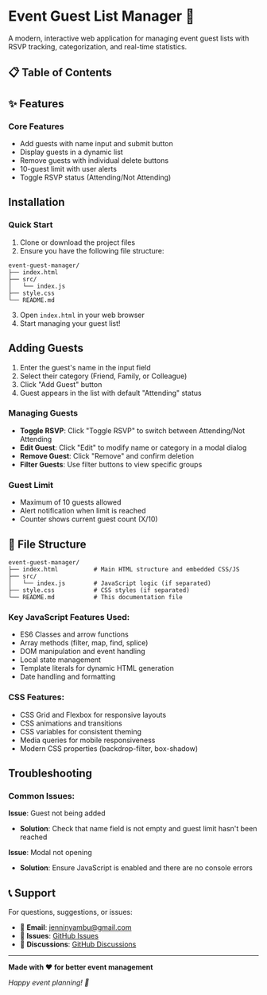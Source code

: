 # Event Guest List Manager 🎉

A modern, interactive web application for managing event guest lists with RSVP tracking, categorization, and real-time statistics.

## 📋 Table of Contents

## ✨ Features

### Core Features
- Add guests with name input and submit button
- Display guests in a dynamic list
- Remove guests with individual delete buttons
- 10-guest limit with user alerts
- Toggle RSVP status (Attending/Not Attending)


##  Installation

### Quick Start
1. Clone or download the project files
2. Ensure you have the following file structure:
```
event-guest-manager/
├── index.html
├── src/
│   └── index.js
├── style.css
└── README.md
```

3. Open `index.html` in your web browser
4. Start managing your guest list!


## Adding Guests
1. Enter the guest's name in the input field
2. Select their category (Friend, Family, or Colleague)
3. Click "Add Guest" button
4. Guest appears in the list with default "Attending" status

### Managing Guests
- **Toggle RSVP**: Click "Toggle RSVP" to switch between Attending/Not Attending
- **Edit Guest**: Click "Edit" to modify name or category in a modal dialog
- **Remove Guest**: Click "Remove" and confirm deletion
- **Filter Guests**: Use filter buttons to view specific groups

### Guest Limit
- Maximum of 10 guests allowed
- Alert notification when limit is reached
- Counter shows current guest count (X/10)

## 📁 File Structure

```
event-guest-manager/
├── index.html          # Main HTML structure and embedded CSS/JS
├── src/
│   └── index.js        # JavaScript logic (if separated)
├── style.css           # CSS styles (if separated)
└── README.md           # This documentation file
```

### Key JavaScript Features Used:
- ES6 Classes and arrow functions
- Array methods (filter, map, find, splice)
- DOM manipulation and event handling
- Local state management
- Template literals for dynamic HTML generation
- Date handling and formatting

### CSS Features:
- CSS Grid and Flexbox for responsive layouts
- CSS animations and transitions
- CSS variables for consistent theming
- Media queries for mobile responsiveness
- Modern CSS properties (backdrop-filter, box-shadow)



##  Troubleshooting

### Common Issues:

**Issue**: Guest not being added
- **Solution**: Check that name field is not empty and guest limit hasn't been reached

**Issue**: Modal not opening
- **Solution**: Ensure JavaScript is enabled and there are no console errors



## 📞 Support

For questions, suggestions, or issues:

- 📧 **Email**: jenninyambu@gmail.com
- 🐛 **Issues**: [GitHub Issues](https://github.com/yourusername/event-guest-manager/issues)
- 💬 **Discussions**: [GitHub Discussions](https://github.com/yourusername/event-guest-manager/discussions)

---

**Made with ❤️ for better event management**

*Happy event planning! 🎉*